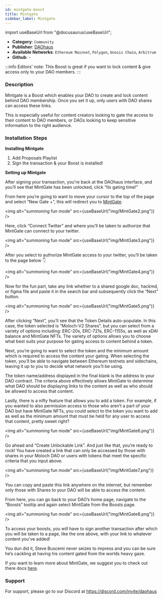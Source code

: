 ```yaml
---
id: mintgate-boost
title: Mintgate
sidebar_label: Mintgate
---
```


import useBaseUrl from "@docusaurus/useBaseUrl";


* **Category**: `Community`
* **Publisher**: [DAOhaus](https://app.daohaus.club/dao/0x64/0xef3d8c4fbb1860fceab16595db7e650cd5ad51c1)
* **Available Networks**: `Ethereum Mainnet`, `Polygon`, `Gnosis Chain`, `Arbitrum`
* **Github**: -

:::info
Editors' note: This Boost is great if you want to lock content & give access only to your DAO members. 
::: 

### Description 

Mintgate is a Boost which enables your DAO to create and lock content behind DAO membership.
Once you set it up, only users with DAO shares can access these links.

This is especially useful for content creators looking to gate the access to their content to DAO members, or DAOs looking to keep sensitive information to the right audience.

### Installation Steps 

**Installing Mintgate**
1. Add Proposals Playlist
2. Sign the transaction & your Boost is installed! 

**Setting up Mintgate**

After signing your transaction, you're back at the DAOhaus interface, and you’ll see that MintGate has been unlocked, click “Its gating time!”

From here you’re going to want to move your cursor to the top of the page and select “New Gate +”, this will redirect you to [MintGate](https://mintgate.app).

<img alt="summoning fun mode" src={useBaseUrl("img/MintGate2.png")} />

Here, click “Connect Twitter” and where you’ll be taken to authorize that MintGate can connect to your twitter.

<img alt="summoning fun mode" src={useBaseUrl("img/MintGate3.png")} />

After you  select to authorize MintGate access to your twitter, you’ll be taken to the page below 👇

<img alt="summoning fun mode" src={useBaseUrl("img/MintGate4.png")} />

Now for the fun part, take any link whether to a shared google doc, hackmd, or figma file and paste it in the search bar and subsequently click the “Next” button.  

<img alt="summoning fun mode" src={useBaseUrl("img/MintGate5.png")} />

After clicking “Next”, you’ll see that the Token Details auto-populate.  In this case, the token selected is “Moloch-V2 Shares”, but you can select from a variety of options including: ERC-20s, ERC-721s, ERC-1155s, as well as xDAI balance and MintGate NFTs.  The variety of options allows you to choose what best suits your purpose for gating access to content behind a token.  

Next, you’re going to want to select the token and the minimum amount which is required to access the content your gating.  When selecting the token, you’ll be able to navigate between Ethereum testnets and sidechains, leaving it up to you to decide what network you’ll be using.  

The token name/address displayed in the final blank is the address to your DAO contract.  The criteria above effectively allows MintGate to determine what DAO should be displaying links to the content as well as who should be allowed to access that content. 

Lastly, there is a nifty feature that allows you to add a token.  For example, if you wanted to also permission access to those who aren’t a part of your DAO but have MintGate NFTs, you could select to the token you want to add as well as the minimum amount that must be held for any user to access that content, pretty sweet right?

<img alt="summoning fun mode" src={useBaseUrl("img/MintGate6.png")} />

Go ahead and “Create Unlockable Link”. And just like that, you’re ready to rock!  You have created a link that can only be accessed by those with shares in your Moloch DAO or users with tokens that meet the specific criteria that you input above. 

<img alt="summoning fun mode" src={useBaseUrl("img/MintGate7.png")} />

You can copy and paste this link anywhere on the internet, but remember only those with Shares to your DAO will be able to access the content.

From here, you can go back to your DAO’s home page, navigate to the “Boosts” tooltip and again select MintGate from the Boosts page.

<img alt="summoning fun mode" src={useBaseUrl("img/MintGate8.png")} />

To access your boosts, you will have to sign another transaction after which you will be taken to a page, like the one above, with your link to whatever content you’ve added! 

You dun did it, Steve Buscemi never seizes to impress and you can be sure he’s cackling at having his content gated from the worlds heavy gaze.

If you want to learn more about MintGate, we suggest you to check out there docs [here](https://mintgate.gitbook.io/mintgate-docs/).


### Support 

For support, please go to our Discord at https://discord.com/invite/daohaus
